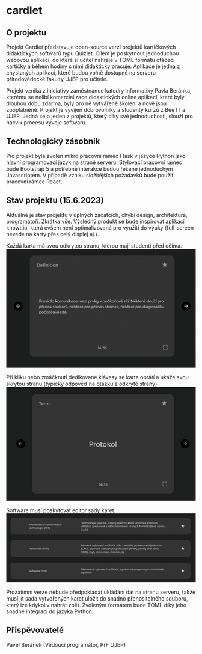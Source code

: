 # cardlet

## O projektu
Projekt Cardlet představuje open-source verzi projektů kartičkových didaktických softwarů typu Quizlet. Cílem je poskytnout jednoduchou webovou aplikaci, do které si učitel nahraje v TOML formátu otáčecí kartičky a během hodiny s nimi didakticky pracuje. Aplikace je jedna z chystaných aplikací, které budou volně dostupné na serveru přírodovědecké fakulty UJEP pro učitele. 

Projekt vzniká z iniciativy zaměstnance katedry informatiky Pavla Beránka, kterému se nelíbí komercializace didaktických online aplikací, které byly dlouhou dobu zdarma, byly pro ně vytvářené školení a nově jsou zpoplatněné. Projekt je vyvíjen dobrovolníky a studenty kurzů z Bee IT a UJEP. Jedná se o jeden z projektů, který díky své jednoduchosti, slouží pro nácvik procesu vývoje softwaru.

## Technologický zásobník
Pro projekt byla zvolen mikro pracovní rámec Flask v jazyce Python jako hlavní programovací jazyk na straně serveru. Stylovací pracovní rámec bude Bootstrap 5 a potřebné interakce budou řešené jednoduchým Javascriptem. V případě vzniku složitějších požadavků bude použit pracovní rámec React.

## Stav projektu (15.6.2023)
Aktuálně je stav projektu v úplných začátcích, chybí design, architektura, programátoři. Zkrátka vše. Výsledný produkt se bude inspirovat aplikací knowt.io, která ovšem není optimalizovaná pro využití do výuky (full-screen nevede na karty přes celý displej aj.).

Každá karta má svou odkrytou stranu, kterou mají studenti před očima.
<img src="nápady/knowt_obrázky/odkryta_strana_karty.png">

Při kliku nebo zmáčknutí dedikované klávesy se karta obrátí a ukáže svou skrytou stranu (typicky odpověď na otázku z odkryté strany).
<img src="nápady/knowt_obrázky/skryta_strana_karty.png">

Software musí poskytovat editor sady karet.
<img src="nápady/knowt_obrázky/editor_sady_karet.png">

Prozatimní verze nebude předpokládat ukládání dat na stranu serveru, takže musí jít sada vytvořených karet uložit do snadno přenositelného souboru, který lze kdykoliv nahrát zpět. Zvoleným formátem bude TOML díky jeho snadné integraci do jazyka Python.

## Přispěvovatelé
Pavel Beránek (Vedoucí programátor, PřF UJEP)
